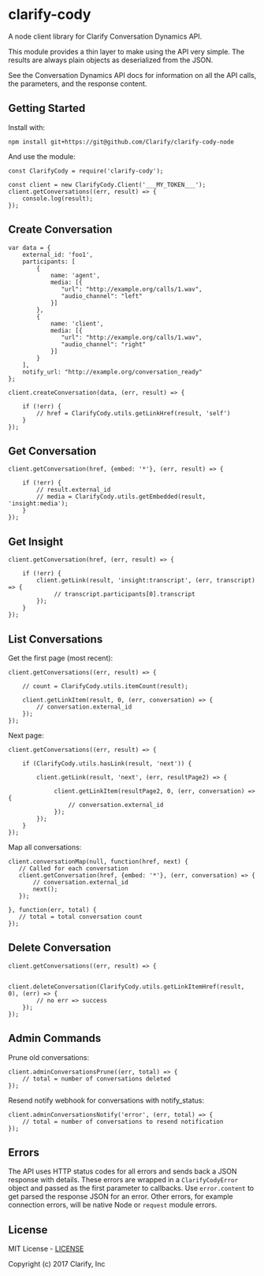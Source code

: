 # clarify-cody
A node client library for Clarify Conversation Dynamics API.

This module provides a thin layer to make using the API very simple. The results are always plain objects as deserialized from the JSON.

See the Conversation Dynamics API docs for information on all the API calls, the parameters, and the response content.

Getting Started
---------------

Install with:

```
npm install git+https://git@github.com/Clarify/clarify-cody-node
```

And use the module:

```
const ClarifyCody = require('clarify-cody');

const client = new ClarifyCody.Client('___MY_TOKEN___');
client.getConversations((err, result) => {
    console.log(result);
});
```

Create Conversation
-------------------

```
var data = {
    external_id: 'foo1',
    participants: [
        {
            name: 'agent',
            media: [{
               "url": "http://example.org/calls/1.wav",
               "audio_channel": "left"
            }]
        },
        {
            name: 'client',
            media: [{
               "url": "http://example.org/calls/1.wav",
               "audio_channel": "right"
            }]
        }
    ],
    notify_url: "http://example.org/conversation_ready"
};

client.createConversation(data, (err, result) => {

    if (!err) {
        // href = ClarifyCody.utils.getLinkHref(result, 'self')
    }
});
```

Get Conversation
----------------

```
client.getConversation(href, {embed: '*'}, (err, result) => {

    if (!err) {
        // result.external_id
        // media = ClarifyCody.utils.getEmbedded(result, 'insight:media');
    }
});
```

Get Insight
-----------

```
client.getConversation(href, (err, result) => {

    if (!err) {
        client.getLink(result, 'insight:transcript', (err, transcript) => {
             // transcript.participants[0].transcript
        });
    }
});
```

List Conversations
------------------

Get the first page (most recent):

```
client.getConversations((err, result) => {

    // count = ClarifyCody.utils.itemCount(result);

    client.getLinkItem(result, 0, (err, conversation) => {
        // conversation.external_id
    });
});
```

Next page:

```
client.getConversations((err, result) => {

    if (ClarifyCody.utils.hasLink(result, 'next')) {

        client.getLink(result, 'next', (err, resultPage2) => {

             client.getLinkItem(resultPage2, 0, (err, conversation) => {
                 // conversation.external_id
             });
        });
    }
});
```

Map all conversations:

```
client.conversationMap(null, function(href, next) {
   // Called for each conversation
   client.getConversation(href, {embed: '*'}, (err, conversation) => {
       // conversation.external_id
       next();
   });

}, function(err, total) {
   // total = total conversation count
});
```

Delete Conversation
------------------

```
client.getConversations((err, result) => {

    client.deleteConversation(ClarifyCody.utils.getLinkItemHref(result, 0), (err) => {
        // no err => success
    });
});
```

Admin Commands
--------------

Prune old conversations:

```
client.adminConversationsPrune((err, total) => {
    // total = number of conversations deleted
});
```

Resend notify webhook for conversations with notify_status:

```
client.adminConversationsNotify('error', (err, total) => {
    // total = number of conversations to resend notification
});
```

Errors
------

The API uses HTTP status codes for all errors and sends back a JSON response with details. These errors are wrapped in a `ClarifyCodyError` object and passed as the first parameter to callbacks. Use `error.content` to get parsed the response JSON for an error. Other errors, for example connection errors, will be native Node or `request` module errors.



License
-------

MIT License - [LICENSE](LICENSE)

Copyright (c) 2017 Clarify, Inc
